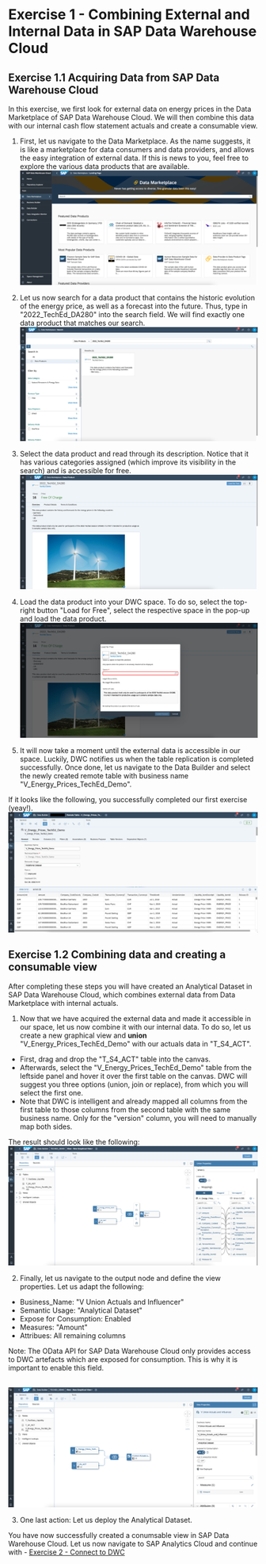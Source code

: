 # Exercise 1 - Combining External and Internal Data in SAP Data Warehouse Cloud

## Exercise 1.1 Acquiring Data from SAP Data Warehouse Cloud

In this exercise, we first look for external data on energy prices in the Data Marketplace of SAP Data Warehouse Cloud. We will then combine this data with our internal cash flow statement actuals and create a consumable view. 

1. First, let us navigate to the Data Marketplace. As the name suggests, it is like a marketplace for data consumers and data providers, and allows the easy integration of external data. If this is news to you, feel free to explore the various data products that are available. 
<br>![](/exercises/1_DataMarketplace/images/01-DM.png)

2. Let us now search for a data product that contains the historic evolution of the energy price, as well as a forecast into the future. Thus, type in "2022_TechEd_DA280" into the search field. We will find exactly one data product that matches our search. 
<br>![](/exercises/1_DataMarketplace/images/02-Search.png)

3. Select the data product and read through its description. Notice that it has various categories assigned (which improve its visibility in the search)  and is accessible for free.
<br>![](/exercises/1_DataMarketplace/images/03-Description.png)

4. Load the data product into your DWC space. To do so, select the top-right button "Load for Free", select the respective space in the pop-up and load the data product.
<br>![](/exercises/1_DataMarketplace/images/04-Load.png)

5. It will now take a moment until the external data is accessible in our space. Luckily, DWC notifies us when the table replication is completed successfully. Once done, let us navigate to the Data Builder and select the newly created remote table with business name "V_Energy_Prices_TechEd_Demo". 

If it looks like the following, you successfully completed our first exercise (yeay!). 
<br>![](/exercises/1_DataMarketplace/images/05-Preview.png)


## Exercise 1.2 Combining data and creating a consumable view

After completing these steps you will have created an Analytical Dataset in SAP Data Warehouse Cloud, which combines external data from Data Marketplace with internal actuals. 

1. Now that we have acquired the external data and made it accessible in our space, let us now combine it with our internal data. To do so, let us create a new graphical view and **union** "V_Energy_Prices_TechEd_Demo" with our actuals data in "T_S4_ACT". 

- First, drag and drop the "T_S4_ACT" table into the canvas. 
- Afterwards, select the "V_Energy_Prices_TechEd_Demo" table from the leftside panel and hover it over the first table on the canvas. DWC will suggest you three options (union, join or replace), from which you will select the first one.
- Note that DWC is intelligent and already mapped all columns from the first table to those columns from the second table with the same business name. Only for the "version" column, you will need to manually map both sides. 

The result should look like the following: 
<br>![](/exercises/1_DataMarketplace/images/06-Union.png)

2. Finally, let us navigate to the output node and define the view properties. Let us adapt the following: 

  - Business_Name: "V Union Actuals and Influencer"
  - Semantic Usage: "Analytical Dataset"
  - Expose for Consumption: Enabled
  - Measures: "Amount"
  - Attribues: All remaining columns 

Note: The OData API for SAP Data Warehouse Cloud only provides access to DWC artefacts which are exposed for consumption. This is why it is important to enable this field. 

<br>![](/exercises/1_DataMarketplace/images/07-ADS.png)

3. One last action: Let us deploy the Analytical Dataset. 

You have now successfully created a conumsable view in SAP Data Warehouse Cloud. Let us now navigate to SAP Analytics Cloud and continue with - [Exercise 2 - Connect to DWC](/exercises/2_Connect_to_DWC/)

